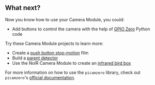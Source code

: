 ## What next?

Now you know how to use your Camera Module, you could:

* Add buttons to control the camera with the help of [GPIO Zero](https://gpiozero.readthedocs.org/) Python code


Try these Camera Module projects to learn more:

- Create a [push button stop-motion](https://projects.raspberrypi.org/en/projects/push-button-stop-motion/) film
- Build a [parent detector](https://projects.raspberrypi.org/en/projects/parent-detector/)
- Use the NoIR Camera Module to create an [infrared bird box](https://projects.raspberrypi.org/en/projects/infrared-bird-box/)

For more information on how to use the `picamzero` library, check out `picamzero`'s [official documentation](https://raspberrypifoundation.github.io/picamera-zero). 

